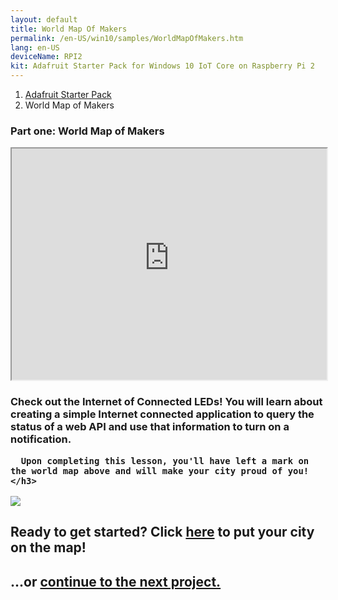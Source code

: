 ```yaml
---
layout: default
title: World Map Of Makers
permalink: /en-US/win10/samples/WorldMapOfMakers.htm
lang: en-US
deviceName: RPI2
kit: Adafruit Starter Pack for Windows 10 IoT Core on Raspberry Pi 2
---
```


<ol class="breadcrumb">
  <li><a href="{{site.baseurl}}/{{page.lang}}/AdafruitMakerKit.htm">Adafruit Starter Pack</a></li>
  <li class="active">World Map of Makers</li>
</ol>

<h3 class="maker-kit"> Part one: World Map of Makers</h3>


<iframe class="maker-kit" src="http://adafruitsample.azurewebsites.net/cardViewer?lesson=201" width="100%" height="370px"></iframe>


<div class="row">
    <h3 class="maker-kit">
      Check out the Internet of Connected LEDs! You will learn about creating a simple Internet connected application to query the status of a web API and use that information to turn on a notification.

      Upon completing this lesson, you'll have left a mark on the world map above and will make your city proud of you!
    </h3>
</div>
<div class="row projectRow">
  <div class="col-md-6 col-sm-12">
    <img src="{{site.baseurl}}/images/AdafruitStarterPack/WebBlinkyMakerMap.JPG">
  </div>
  <div class="col-md-6 col-sm-12">
    <h2 class="text-center maker-kit">Ready to get started?  Click <a target="_blank" href="http://www.hackster.io/projects/12721?auth_token=b26be92d375bc16823077bd874693e9c">here</a> to put your city on the map!</h2>
  </div>
</div>
<div class="row lineTop">
  <div class="col-md-6 col-md-offset-6 col-sm-12 text-right">
    <h2 class="maker-kit">...or <a href="{{site.baseurl}}/{{page.lang}}/win10/samples/BrightOrNot.htm"> continue to the next project.</a></h2>
  </div>
</div>

